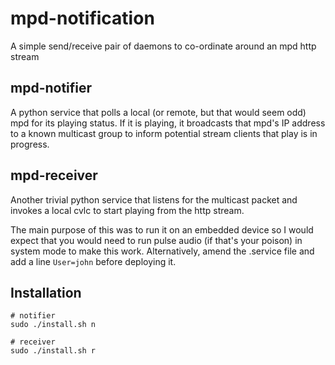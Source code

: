 # mpd-notification

A simple send/receive pair of daemons to co-ordinate around an mpd http stream

## mpd-notifier

A python service that polls a local (or remote, but that would seem odd) mpd
for its playing status.  If it is playing, it broadcasts that mpd's IP address
to a known multicast group to inform potential stream clients that play is
in progress.

## mpd-receiver

Another trivial python service that listens for the multicast packet and
invokes a local cvlc to start playing from the http stream.

The main purpose of this was to run it on an embedded device so I would expect
that you would need to run pulse audio (if that's your poison) in system mode
to make this work.  Alternatively, amend the .service file and add a line
`User=john` before deploying it.

## Installation

    # notifier
    sudo ./install.sh n

    # receiver
    sudo ./install.sh r


